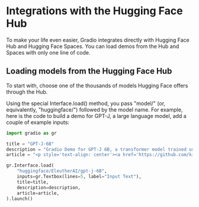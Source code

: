 # Integrations with the Hugging Face Hub
To make your life even easier, Gradio integrates directly with Hugging Face Hub and Hugging Face Spaces. You can load demos from the Hub and Spaces with only one line of code.

## Loading models from the Hugging Face Hub
To start with, choose one of the thousands of models Hugging Face offers through the Hub.

Using the special Interface.load() method, you pass "model/" (or, equivalently, "huggingface/") followed by the model name. For example, here is the code to build a demo for GPT-J, a large language model, add a couple of example inputs:

```python
import gradio as gr

title = "GPT-J-6B"
description = "Gradio Demo for GPT-J 6B, a transformer model trained using Ben Wang's Mesh Transformer JAX. 'GPT-J' refers to the class of model, while '6B' represents the number of trainable parameters. To use it, simply add your text, or click one of the examples to load them. Read more at the links below."
article = "<p style='text-align: center'><a href='https://github.com/kingoflolz/mesh-transformer-jax' target='_blank'>GPT-J-6B: A 6 Billion Parameter Autoregressive Language Model</a></p>"

gr.Interface.load(
    "huggingface/EleutherAI/gpt-j-6B",
    inputs=gr.Textbox(lines=5, label="Input Text"),
    title=title,
    description=description,
    article=article,
).launch()
```
